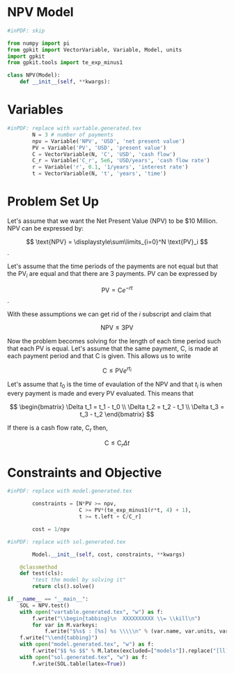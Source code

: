 # NPV Model
```python
#inPDF: skip

from numpy import pi
from gpkit import VectorVariable, Variable, Model, units
import gpkit
from gpkit.tools import te_exp_minus1

class NPV(Model):
    def __init__(self, **kwargs):


```
# Variables

```python
#inPDF: replace with vartable.generated.tex
        N = 3 # number of payments
        npv = Variable('NPV', 'USD', 'net present value')
        PV = Variable('PV', 'USD', 'present value')
        C = VectorVariable(N, 'C', 'USD', 'cash flow')
        C_r = Variable('C_r', 5e6, 'USD/years', 'cash flow rate')
        r = Variable('r', 0.1, '1/years', 'interest rate')
        t = VectorVariable(N, 't', 'years', 'time')

```

# Problem Set Up

Let's assume that we want the Net Present Value (NPV) to be \$10 Million.  NPV can be expressed by:

$$ \text{NPV} = \displaystyle\sum\limits_{i=0}^N \text{PV}_i $$ .

Let's assume that the time periods of the payments are not equal but that the PV$_{i}$ are equal and that there are 3 payments.  PV can be expressed by

$$\text{PV} = \text{C} e^{-rt} $$.

With these assumptions we can get rid of the $i$ subscript and claim that

$$\text{NPV} \leq 3\text{PV} $$

Now the problem becomes solving for the length of each time period such that each PV is equal.  Let's assume that the same payment, C, is made at each payment period and that C is given.  This allows us to write

$$ \text{C} \leq \text{PV}e^{r t_i} $$

Let's assume that $t_0$ is the time of evaulation of the NPV and that $t_i$ is when every payment is made and every PV evaluated. This means that

$$ \begin{bmatrix} \Delta t_1 = t_1 - t_0 \\
\Delta t_2 = t_2 - t_1 \\
\Delta t_3 = t_3 - t_2
\end{bmatrix} $$

If there is a cash flow rate, C$_r$ then,

$$ \text{C} \leq\text{C}_r \Delta t $$


# Constraints and Objective

```python
#inPDF: replace with model.generated.tex

        constraints = [N*PV >= npv,
                       C >= PV*(te_exp_minus1(r*t, 4) + 1),
                       t >= t.left + C/C_r]

        cost = 1/npv
```
```python
#inPDF: replace with sol.generated.tex

        Model.__init__(self, cost, constraints, **kwargs)

    @classmethod
    def test(cls):
        "test the model by solving it"
        return cls().solve()

if __name__ == "__main__":
    SOL = NPV.test()
    with open("vartable.generated.tex", "w") as f:
        f.write("\\begin{tabbing}\n  XXXXXXXXXX \\= \\kill\n")
        for var in M.varkeys:
            f.write("$%s$ : [%s] %s \\\\\n" % (var.name, var.units, var.label))
	f.write("\\end{tabbing}")
    with open("model.generated.tex", "w") as f:
        f.write("$$ %s $$" % M.latex(excluded=["models"]).replace("[ll]", "{ll}"))
    with open("sol.generated.tex", "w") as f:
        f.write(SOL.table(latex=True))
```
